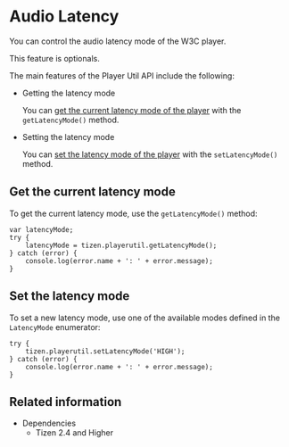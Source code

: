# Audio Latency

You can control the audio latency mode of the W3C player.

This feature is optionals.

The main features of the Player Util API include the following:

- Getting the latency mode

  You can [get the current latency mode of the player](#getting-the-current-latency-mode) with the `getLatencyMode()` method.

- Setting the latency mode

  You can [set the latency mode of the player](#setting-the-latency-mode) with the `setLatencyMode()` method.

## Get the current latency mode

To get the current latency mode, use the `getLatencyMode()` method:

```
var latencyMode;
try {
    latencyMode = tizen.playerutil.getLatencyMode();
} catch (error) {
    console.log(error.name + ': ' + error.message);
}
```

## Set the latency mode

To set a new latency mode, use one of the available modes defined in the `LatencyMode` enumerator:

```
try {
    tizen.playerutil.setLatencyMode('HIGH');
} catch (error) {
    console.log(error.name + ': ' + error.message);
}
```

## Related information
* Dependencies
  - Tizen 2.4 and Higher

